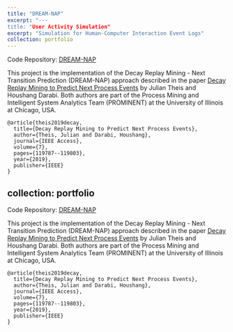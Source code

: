 ```yaml
---
title: "DREAM-NAP"
excerpt: "---
title: "User Activity Simulation"
excerpt: "Simulation for Human-Computer Interaction Event Logs"
collection: portfolio
---
```


Code Repository: [DREAM-NAP](https://github.com/Julian-Theis/DREAM-NAP)

This project is the implementation of the Decay Replay Mining - Next Transition Prediction (DREAM-NAP) approach described in the paper [Decay Replay Mining to Predict Next Process Events](https://julian-theis.github.io/publication/dream-nap) by Julian Theis and Houshang Darabi. Both authors are part of the Process Mining and Intelligent System Analytics Team (PROMINENT) at the University of Illinois at Chicago, USA.

```
@article{theis2019decay,
  title={Decay Replay Mining to Predict Next Process Events},
  author={Theis, Julian and Darabi, Houshang},
  journal={IEEE Access},
  volume={7},
  pages={119787--119803},
  year={2019},
  publisher={IEEE}
}
```

collection: portfolio
---

Code Repository: [DREAM-NAP](https://github.com/Julian-Theis/DREAM-NAP)

This project is the implementation of the Decay Replay Mining - Next Transition Prediction (DREAM-NAP) approach described in the paper [Decay Replay Mining to Predict Next Process Events](https://julian-theis.github.io/publication/dream-nap) by Julian Theis and Houshang Darabi. Both authors are part of the Process Mining and Intelligent System Analytics Team (PROMINENT) at the University of Illinois at Chicago, USA.

```
@article{theis2019decay,
  title={Decay Replay Mining to Predict Next Process Events},
  author={Theis, Julian and Darabi, Houshang},
  journal={IEEE Access},
  volume={7},
  pages={119787--119803},
  year={2019},
  publisher={IEEE}
}
```
